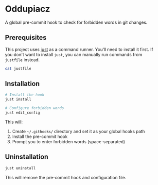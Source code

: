 # Oddupiacz

A global pre-commit hook to check for forbidden words in git changes.

## Prerequisites

This project uses [just](https://github.com/casey/just) as a command runner. You'll need to install it first. If you don't want to install `just`, you can manually run commands from `justfile` instead.

```bash
cat justfile
```

## Installation

```bash
# Install the hook
just install

# Configure forbidden words
just edit_config
```

This will:
1. Create `~/.githooks/` directory and set it as your global hooks path
2. Install the pre-commit hook
3. Prompt you to enter forbidden words (space-separated)

## Uninstallation

```bash
just uninstall
```

This will remove the pre-commit hook and configuration file.
